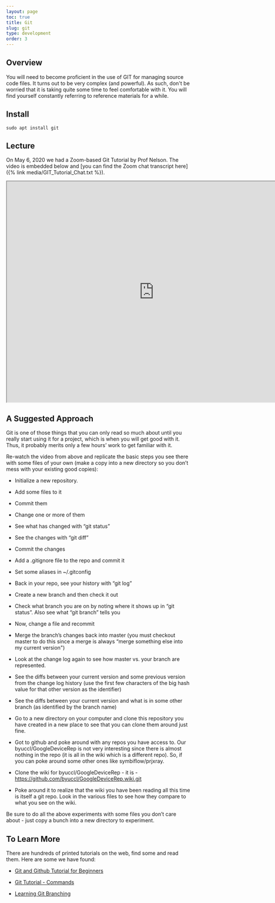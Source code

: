 ```yaml
---
layout: page
toc: true
title: Git
slug: git
type: development
order: 3
---
```



## Overview

You will need to become proficient in the use of GIT for managing source code files.  It turns out to be very complex (and powerful).  As such, don't be worried that it is taking quite some time to feel comfortable with it. You will find yourself constantly referring to reference materials for a while.

## Install
```
sudo apt install git
```

## Lecture

On May 6, 2020 we had a Zoom-based Git Tutorial by Prof Nelson.  The video is embedded below and [you can find the Zoom chat transcript here]({% link media/GIT_Tutorial_Chat.txt %}).

<iframe width="800" height="600"
src="https://www.youtube.com/embed/sh_YkYK5p0o">
</iframe>

## A Suggested Approach

Git is one of those things that you can only read so much about until you really start using it for a project, which is when you will get good with it.  Thus, it probably merits only a few hours’ work to get familiar with it.  

Re-watch the video from above and replicate the basic steps you see there with some files of your own (make a copy into a new directory so you don’t mess with your existing good copies):

- Initialize a new repository.

- Add some files to it
- Commit them

- Change one or more of them
- See what has changed with “git status”
- See the changes with “git diff”
- Commit the changes

- Add a .gitignore file to the repo and commit it
- Set some aliases in ~/.gitconfig

- Back in your repo, see your history with “git log”

- Create a new branch and then check it out
- Check what branch you are on by noting where it shows up in “git status”.  Also see what “git branch” tells you
- Now, change a file and recommit
- Merge the branch’s changes back into master (you must checkout master to do this since a merge is always “merge something else into my current version")

- Look at the change log again to see how master vs. your branch are represented.
- See the diffs between your current version and some previous version from the change log history (use the first few characters of the big hash value for that other version as the identifier)
- See the diffs between your current version and what is in some other branch (as identified by the branch name)

- Go to a new directory on your computer and clone this repository you have created in a new place to see that you can clone them around just fine.

- Got to github and poke around with any repos you have access to.  Our byuccl/GoogleDeviceRep is not very interesting since there is almost nothing in the repo (it is all in the wiki which is a different repo).  So, if you can poke around some other ones like symbiflow/prjxray.

- Clone the wiki for byuccl/GoogleDeviceRep - it is - https://github.com/byuccl/GoogleDeviceRep.wiki.git
- Poke around it to realize that the wiki you have been reading all this time is itself a git repo.  Look in the various files to see how they compare to what you see on the wiki.

Be sure to do all the above experiments with some files you don’t care about - just copy a bunch into a new directory to experiment. 

## To Learn More


There are hundreds of printed tutorials on the web, find some and read them.  Here are some we have found:

- [Git and Github Tutorial for Beginners](https://product.hubspot.com/blog/git-and-github-tutorial-for-beginners)

- [Git Tutorial - Commands](https://www.edureka.co/blog/git-tutorial/)

- [Learning Git Branching](https://learngitbranching.js.org/?locale=en_US)

